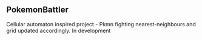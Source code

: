 ## PokemonBattler

Cellular automaton inspired project - Pkmn fighting nearest-neighbours and grid updated accordingly. In development

